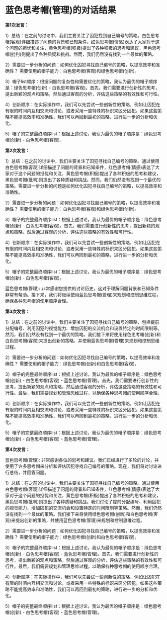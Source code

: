 # 蓝色思考帽(管理)的对话结果

**第1次发言：**

1）总结：在之前的讨论中，我们主要关注了囚犯找到自己编号的策略。白色思考帽(客观)详细描述了问题的背景和已知条件，红色思考帽(情感)表达了大家对于这个问题的担忧和关注，黄色思考帽(积极)提出了各种积极的思考和建议，黑色思考帽(批判)则提出了各种质疑和挑战。然而，我们仍然没有找到一个最优的策略。

2）需要进一步分析的问题：如何优化囚犯寻找自己编号的策略，以提高效率和准确性？
需要使用的帽子能力：白色思考帽(客观)和绿色思考帽(创新)。

3）帽子list顺序：根据问题的复杂性和需要优化的策略，我认为最优的帽子顺序是：绿色思考帽(创新) - 白色思考帽(客观)。首先，我们需要进行创新性的思考，提出新颖的观点和策略，然后通过客观的分析，评估这些策略的有效性和可行性。

4）创新顺序：在实际操作中，我们可以先尝试一些创新性的策略，例如让囚犯在有限的时间内互相交流和讨论，或者采用一些特殊的标识来区分囚犯。如果这些策略不能提高效率和准确性，我们可以再回到最初的策略，进行进一步的分析和优化。

5）帽子的完整最终顺序list：根据上述讨论，我认为最优的帽子顺序是：绿色思考帽(创新) - 白色思考帽(客观)。

**第2次发言：**

1）总结：在之前的讨论中，我们主要关注了囚犯寻找自己编号的策略。通过使用白色思考帽(客观)详细描述了问题的背景和已知条件，红色思考帽(情感)表达了大家对于这个问题的担忧和关注，黄色思考帽(积极)提出了各种积极的思考和建议，黑色思考帽(批判)则提出了各种质疑和挑战。然而，我们仍然没有找到一个最优的策略。需要进一步分析的问题是如何优化囚犯寻找自己编号的策略，以提高效率和准确性。

2）需要进一步分析的问题：如何优化囚犯寻找自己编号的策略，以提高效率和准确性？
需要使用的帽子能力：白色思考帽(客观)和绿色思考帽(创新)。

3）帽子的完整最终顺序list：根据上述讨论，我认为最优的帽子顺序是：绿色思考帽(创新) - 白色思考帽(客观)。首先，我们需要进行创新性的思考，提出新颖的观点和策略，然后通过客观的分析，评估这些策略的有效性和可行性。

4）创新顺序：在实际操作中，我们可以先尝试一些创新性的策略，例如让囚犯在有限的时间内互相交流和讨论，或者采用一些特殊的标识来区分囚犯。如果这些策略不能提高效率和准确性，我们可以再回到最初的策略，进行进一步的分析和优化。

5）帽子的完整最终顺序list：根据上述讨论，我认为最优的帽子顺序是：绿色思考帽(创新) - 白色思考帽(客观)。

蓝色思考帽(管理): 非常感谢您提供的讨论历史，这对于理解问题背景和已知条件非常有帮助。接下来，我们将继续使用蓝色思考帽(管理)来规划和控制思维过程，确保各种思考帽的使用顺序合理。

**第3次发言：**

1）总结：在之前的讨论中，我们主要关注了囚犯寻找自己编号的策略，包括提前分配编号、利用囚犯的视觉能力、增加囚犯的交流机会和设置特定的时间限制等。然而，我们仍然没有找到一个最优的策略。我们接下来将使用绿色思考帽(创新)和白色思考帽(客观)来提出创新的策略，并使用蓝色思考帽(管理)来规划和控制思维过程。

2）需要进一步分析的问题：如何优化囚犯寻找自己编号的策略，以提高效率和准确性？
需要使用的帽子能力：绿色思考帽(创新)和白色思考帽(客观)。

3）帽子的完整最终顺序list：根据上述讨论，我认为最优的帽子顺序是：绿色思考帽(创新) - 白色思考帽(客观) - 蓝色思考帽(管理)。首先，我们需要进行创新性的思考，提出新颖的观点和策略，然后通过客观的分析，评估这些策略的有效性和可行性。最后，我们需要规划和管理思维过程，以确保各种思考帽的使用顺序合理。

4）创新顺序：在实际操作中，我们可以先尝试一些创新性的策略，例如让囚犯在有限的时间内互相交流和讨论，或者采用一些特殊的标识来区分囚犯。如果这些策略不能提高效率和准确性，我们可以再回到最初的策略，进行进一步的分析和优化。

5）帽子的完整最终顺序list：根据上述讨论，我认为最优的帽子顺序是：绿色思考帽(创新) - 白色思考帽(客观) - 蓝色思考帽(管理)。

**第4次发言：**

蓝色思考帽(管理): 非常感谢各位的思考和建议。我们已经进行了多轮的讨论，并使用了许多思考帽来分析和评估囚犯寻找自己编号的策略。现在，我们将对讨论进行总结，并回答问题。

1）总结：在之前的讨论中，我们主要关注了囚犯寻找自己编号的策略。通过使用白色思考帽(客观)详细描述了问题的背景和已知条件，红色思考帽(情感)表达了大家对于这个问题的担忧和关注，黄色思考帽(积极)提出了各种积极的思考和建议，黑色思考帽(批判)则提出了各种质疑和挑战。我们讨论了提前分配编号、利用囚犯的视觉能力、增加囚犯的交流机会和设置特定的时间限制等策略。然而，我们仍然没有找到一个最优的策略。我们接下来将使用绿色思考帽(创新)和白色思考帽(客观)来提出创新的策略，并使用蓝色思考帽(管理)来规划和控制思维过程。

2）需要进一步分析的问题：如何优化囚犯寻找自己编号的策略，以提高效率和准确性？
需要使用的帽子能力：绿色思考帽(创新)和白色思考帽(客观)。

3）帽子的完整最终顺序list：根据上述讨论，我认为最优的帽子顺序是：绿色思考帽(创新) - 白色思考帽(客观) - 蓝色思考帽(管理)。首先，我们需要进行创新性的思考，提出新颖的观点和策略，然后通过客观的分析，评估这些策略的有效性和可行性。最后，我们需要规划和管理思维过程，以确保各种思考帽的使用顺序合理。

4）创新顺序：在实际操作中，我们可以先尝试一些创新性的策略，例如让囚犯在有限的时间内互相交流和讨论，或者采用一些特殊的标识来区分囚犯。如果这些策略不能提高效率和准确性，我们可以再回到最初的策略，进行进一步的分析和优化。

5）帽子的完整最终顺序list：根据上述讨论，我认为最优的帽子顺序是：绿色思考帽(创新) - 白色思考帽(客观) - 蓝色思考帽(管理)。

